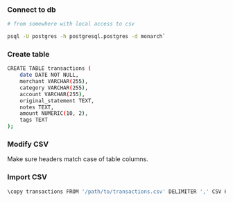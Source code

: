 ### Connect to db

```bash
# from somewhere with local access to csv

psql -U postgres -h postgresql.postgres -d monarch`
```

### Create table
```bash
CREATE TABLE transactions (
    date DATE NOT NULL,
    merchant VARCHAR(255),
    category VARCHAR(255),
    account VARCHAR(255),
    original_statement TEXT,
    notes TEXT,
    amount NUMERIC(10, 2),
    tags TEXT
);
```

### Modify CSV
Make sure headers match case of table columns.

### Import CSV

```bash
\copy transactions FROM '/path/to/transactions.csv' DELIMITER ',' CSV HEADER;
```

